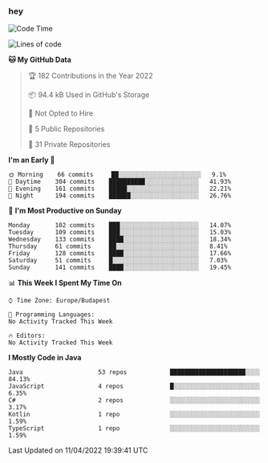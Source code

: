 ### hey

<!--START_SECTION:waka-->
![Code Time](http://img.shields.io/badge/Code%20Time-654%20hrs%2011%20mins-blue)

![Lines of code](https://img.shields.io/badge/From%20Hello%20World%20I%27ve%20Written-486%20Thousand%20lines%20of%20code-blue)

**🐱 My GitHub Data** 

> 🏆 182 Contributions in the Year 2022
 > 
> 📦 94.4 kB Used in GitHub's Storage 
 > 
> 🚫 Not Opted to Hire
 > 
> 📜 5 Public Repositories 
 > 
> 🔑 31 Private Repositories  
 > 
**I'm an Early 🐤** 

```text
🌞 Morning    66 commits     ██░░░░░░░░░░░░░░░░░░░░░░░   9.1% 
🌆 Daytime    304 commits    ██████████░░░░░░░░░░░░░░░   41.93% 
🌃 Evening    161 commits    █████░░░░░░░░░░░░░░░░░░░░   22.21% 
🌙 Night      194 commits    ██████░░░░░░░░░░░░░░░░░░░   26.76%

```
📅 **I'm Most Productive on Sunday** 

```text
Monday       102 commits    ███░░░░░░░░░░░░░░░░░░░░░░   14.07% 
Tuesday      109 commits    ███░░░░░░░░░░░░░░░░░░░░░░   15.03% 
Wednesday    133 commits    ████░░░░░░░░░░░░░░░░░░░░░   18.34% 
Thursday     61 commits     ██░░░░░░░░░░░░░░░░░░░░░░░   8.41% 
Friday       128 commits    ████░░░░░░░░░░░░░░░░░░░░░   17.66% 
Saturday     51 commits     █░░░░░░░░░░░░░░░░░░░░░░░░   7.03% 
Sunday       141 commits    ████░░░░░░░░░░░░░░░░░░░░░   19.45%

```


📊 **This Week I Spent My Time On** 

```text
⌚︎ Time Zone: Europe/Budapest

💬 Programming Languages: 
No Activity Tracked This Week

🔥 Editors: 
No Activity Tracked This Week

```

**I Mostly Code in Java** 

```text
Java                     53 repos            █████████████████████░░░░   84.13% 
JavaScript               4 repos             █░░░░░░░░░░░░░░░░░░░░░░░░   6.35% 
C#                       2 repos             ░░░░░░░░░░░░░░░░░░░░░░░░░   3.17% 
Kotlin                   1 repo              ░░░░░░░░░░░░░░░░░░░░░░░░░   1.59% 
TypeScript               1 repo              ░░░░░░░░░░░░░░░░░░░░░░░░░   1.59%

```



 Last Updated on 11/04/2022 19:39:41 UTC
<!--END_SECTION:waka-->
